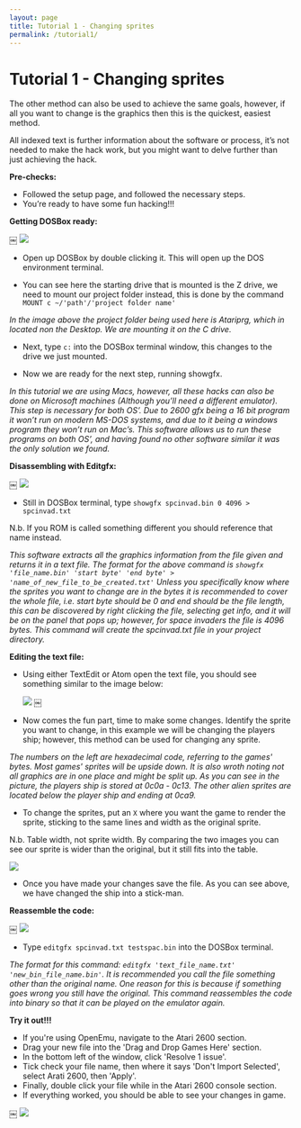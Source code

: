 ```yaml
---
layout: page
title: Tutorial 1 - Changing sprites
permalink: /tutorial1/
---
```


# **Tutorial 1 - Changing sprites**

The other method can also be used to achieve the same goals, however, if all you want to change is the graphics then this is the quickest, easiest method.

All indexed text is further information about the software or process, it’s not needed to make the hack work, but you might want to delve further than just achieving the hack.

**Pre-checks:**

* Followed the setup page, and followed the necessary steps.
* You’re ready to have some fun hacking!!!


**Getting DOSBox ready:**

￼ ![](/images/dosbox1.png?raw=true)

* Open up DOSBox by double clicking it. This will open up the DOS environment terminal.

* You can see here the starting drive that is mounted is the Z drive, we need to mount our project folder instead, this is done by the command ` MOUNT c ~/'path'/'project folder name' `

*In the image above the project folder being used here is Atariprg, which in located non the Desktop. We are mounting it on the C drive.*

* Next, type `c:` into the DOSBox terminal window, this changes to the drive we just mounted.

* Now we are ready for the next step, running showgfx.

*In this tutorial we are using Macs, however, all these hacks can also be done on Microsoft machines (Although you’ll need a different emulator). This step is necessary for both OS’. Due to 2600 gfx being a 16 bit program it won’t run on modern MS-DOS systems, and due to it being a windows program 	they won’t run on Mac’s. This software allows us to run these programs on both OS’, and having found no other software similar it was the only solution we found.*

**Disassembling with Editgfx:**

￼ ![](/images/dosbox2.png?raw=true)

* Still in DOSBox terminal, type `showgfx spcinvad.bin 0 4096 > spcinvad.txt`

N.b. If you ROM is called something different you should reference that name instead.

*This software extracts all the graphics information from the file given and returns it in a text file. The format for the above command is `showgfx 'file_name.bin' 'start byte' 'end byte' > 'name_of_new_file_to_be_created.txt'` Unless you specifically know where the sprites you want to change are in the bytes it is recommended to cover the whole file, i.e. start byte should be 0 and end should be the file length, this can be discovered by right clicking the file, selecting get info, and it will be on the panel that pops up; however, for space invaders the file is 4096 bytes. This command will create the spcinvad.txt file in your project directory.*

**Editing the text file:**


* Using either TextEdit or Atom open the text file, you should see something similar to the image below:

  ![](/images/text_file1.png?raw=true) ￼

* Now comes the fun part, time to make some changes. Identify the sprite you want to change, in this example we will be changing the players ship; however, this method can be used for changing any sprite.

*The numbers on the left are hexadecimal code, referring to the games' bytes. Most games' sprites will be upside down. It is also wroth noting not all graphics are in one place and might be split up. As you can see in the picture, the players ship is stored at 0c0a - 0c13. The other alien sprites are located below the player ship and ending at 0ca9.*

* To change the sprites, put an `X` where you want the game to render the sprite, sticking to the same lines and width as the original sprite.

N.b. Table width, not sprite width. By comparing the two images you can see our sprite is wider than the original, but it still fits into the table.

  ![](/images/text_file2.png?raw=true)
* Once you have made your changes save the file. As you can see above, we have changed the ship into a stick-man.

**Reassemble the code:**

￼ ![](/images/dosbox3.png?raw=true)

* Type `editgfx spcinvad.txt testspac.bin` into the DOSBox terminal.

*The format for this command: `editgfx 'text_file_name.txt' 'new_bin_file_name.bin'`. It is recommended you call the file something other than the original name. One reason for this is because if something goes wrong you still have the original. This command reassembles the code into binary so that it can be played on the emulator again.*

**Try it out!!!**

* If you're using OpenEmu, navigate to the Atari 2600 section.
* Drag your new file into the 'Drag and Drop Games Here' section.
* In the bottom left of the window, click 'Resolve 1 issue'.
* Tick check your file name, then where it says 'Don't Import Selected', select Arati 2600, then 'Apply'.
* Finally, double click your file while in the Atari 2600 console section.
* If everything worked, you should be able to see your changes in game.

￼ ![](/images/space.png?raw=true)
